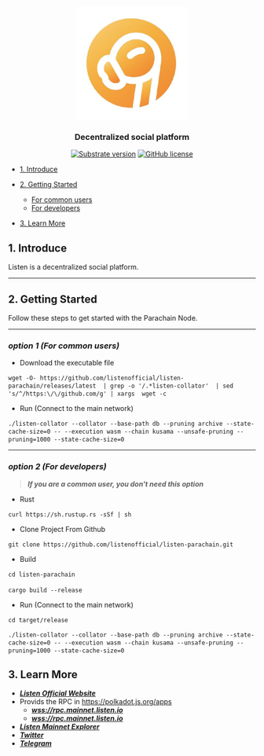 <p align="center">
  <img src="docs/listen-logo.jpeg?raw=true" alt="image" width="230"/>
</p>

<h3 align="center">Decentralized social platform</h3>

<div align="center">

[![Substrate version](https://img.shields.io/badge/Substrate-3.0.0-brightgreen?logo=Parity%20Substrate)](https://substrate.dev/)
[![GitHub license](https://img.shields.io/badge/license-MIT%2FApache2-blue)](LICENSE)

</div>
<!-- TOC -->

- [1. Introduce](#1-introduce)
- [2. Getting Started](#2-getting-started)
  - [For common users](#option-1-for-common-users)
  - [For developers](#option-2-for-developers)

- [3. Learn More](#3-learn-more)

<!-- /TOC -->

## 1. Introduce
Listen is a decentralized social platform.

***
## 2. Getting Started
Follow these steps to get started with the Parachain Node.

***
### ***option 1 (For common users)***
* Download the executable file
```buildoutcfg
wget -O- https://github.com/listenofficial/listen-parachain/releases/latest  | grep -o '/.*listen-collator'  | sed  's/^/https:\/\/github.com/g' | xargs  wget -c
```
* Run (Connect to the main network)
```buildoutcfg
./listen-collator --collator --base-path db --pruning archive --state-cache-size=0 -- --execution wasm --chain kusama --unsafe-pruning --pruning=1000 --state-cache-size=0
```
***
### ***option 2 (For developers)***
> ***If you are a common user, you don't need this option***
* Rust
```buildoutcfg
curl https://sh.rustup.rs -sSf | sh
```

* Clone Project From Github
```buildoutcfg
git clone https://github.com/listenofficial/listen-parachain.git
```
* Build
```buildoutcfg
cd listen-parachain

cargo build --release
```


* Run (Connect to the main network)
```buildoutcfg
cd target/release
```
```buildoutcfg
./listen-collator --collator --base-path db --pruning archive --state-cache-size=0 -- --execution wasm --chain kusama --unsafe-pruning --pruning=1000 --state-cache-size=0
```
## 3. Learn More
* [***Listen Official Website***](https://listen.io)
* Provids the RPC in https://polkadot.js.org/apps
	* [***wss://rpc.mainnet.listen.io***](https://polkadot.js.org/apps/?rpc=wss%3A%2F%2Fwss.mainnet.listen.io#/explorer)
	* [***wss://rpc.mainnet.listen.io***](https://polkadot.js.org/apps/?rpc=wss%3A%2F%2Frpc.mainnet.listen.io#/explorer)
* [***Listen Mainnet Explorer***](https://scan.listen.io)
* [***Twitter***](https://twitter.com/Listen_io)
* [***Telegram***](https://t.me/listengroup)








